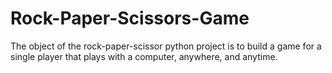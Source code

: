 # Rock-Paper-Scissors-Game
The object of the rock-paper-scissor python project is to build a game for a single player that plays with a computer, anywhere, and anytime.
